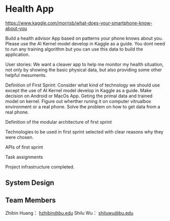 # Health App



https://www.kaggle.com/morrisb/what-does-your-smartphone-know-about-you


Build a health advisor App based on patterns your phone knows about you.  Please use the AI Kernel model develop in Kaggle as a guide.  You dont need to run any training algorithm but you can use this data to build the application.



User stories: 
We want a cleaver app to help me monitor my health situation, not only by showing the basic physical data, but also providing some other helpful mesuments.


Definition of First Sprint: 
Consider what kind of technology we should use except the use of AI Kernel model develop in Kaggle as a guide. Make decision on Android or MacOs App. Geting the primal data and trained model on kernel. Figure out wherther runing it on computer vitrualbox environment or a real phone. Solve the problem on how to get data from a real phone.

Definition of the modular architecture of first sprint

Technologies to be used in first sprint selected with clear reasons why they were chosen.

APIs of first sprint

Task assignments

Project infrastructure completed.
## System Design

## Team  Members
Zhibin Huang： hzhibin@bu.edu
Shilu Wu： shiluwu@bu.edu
